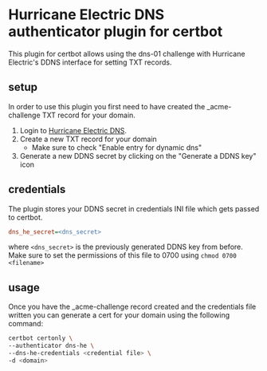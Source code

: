 # Hurricane Electric DNS authenticator plugin for certbot

This plugin for certbot allows using the dns-01 challenge with Hurricane Electric's DDNS interface for setting TXT records.

## setup

In order to use this plugin you first need to have created the _acme-challenge TXT record for your domain.

1. Login to [Hurricane Electric DNS](https://dns.he.net).
2. Create a new TXT record for your domain
    * Make sure to check "Enable entry for dynamic dns"
3. Generate a new DDNS secret by clicking on the "Generate a DDNS key" icon


## credentials

The plugin stores your DDNS secret in credentials INI file which gets passed to certbot.

```ini
dns_he_secret=<dns_secret>
```

where `<dns_secret>` is the previously generated DDNS key from before.
Make sure to set the permissions of this file to 0700 using `chmod 0700 <filename>`

## usage

Once you have the _acme-challenge record created and the credentials file written you can generate a cert for your domain using the following command:
```bash
certbot certonly \
--authenticator dns-he \
--dns-he-credentials <credential file> \
-d <domain>
```
